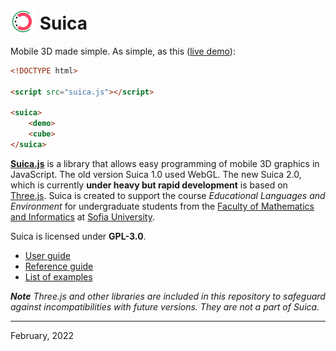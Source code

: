 # <img src="logo.min.png" height="40" style="position:relative; top:7px;"/> Suica

Mobile 3D made simple. As simple, as this ([live demo](https://boytchev.github.io/suica/examples/minimal-example.html)):
```html
<!DOCTYPE html>

<script src="suica.js"></script>

<suica>
    <demo>
    <cube>
</suica>
```

[**Suica.js**](https://github.com/boytchev/suica) is a library that allows easy
programming of mobile 3D graphics in JavaScript. The old version Suica 1.0 used
WebGL. The new Suica 2.0, which is currently **under heavy but rapid development**
is based on [Three.js](https://threejs.org). Suica is created to support the
course *Educational Languages and Environment* for undergraduate students from
the [Faculty of Mathematics and Informatics](https://www.fmi.uni-sofia.bg/en) at
[Sofia University](https://www.uni-sofia.bg/index.php/eng).

Suica is licensed under **GPL-3.0**.

- [User guide](docs/user-guide.md)
- [Reference guide](docs/reference-guide.md)
- [List of examples](docs/examples.md)

_**Note** Three.js and other libraries are included in this repository to safeguard
against incompatibilities with future versions. They are not a part of Suica._



---

February, 2022